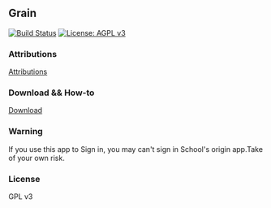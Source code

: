 ## Grain

[![Build Status](https://travis-ci.org/LeeReindeer/Grain.svg?branch=master)](https://travis-ci.org/LeeReindeer/Grain)
[![License: AGPL v3](https://img.shields.io/badge/License-AGPL%20v3-blue.svg)](https://www.gnu.org/licenses/agpl-3.0)
### Attributions
[Attributions](/ATTRIBUTIONS.md)

### Download && How-to

[Download](https://www.pgyer.com/grain)

### Warning

If you use this app to Sign in, you may can't sign in School's origin app.Take of your own risk.

### License

GPL v3

